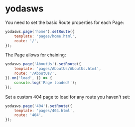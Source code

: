 yodasws
=======

You need to set the basic Route properties for each Page:

```javascript
yodasws.page('home').setRoute({
	template: 'pages/home.html',
	route: '/',
});
```

The Page allows for chaining:

```javascript
yodasws.page('AboutUs').setRoute({
	template: 'pages/AboutUs/AboutUs.html',
	route: '/AboutUs/',
}).on('load', () => {
	console.log('Page loaded!');
});
```

Set a custom 404 page to load for any route you haven't set:

```javascript
yodasws.page('404').setRoute({
	template: 'pages/404.html',
	route: '404',
});
```
